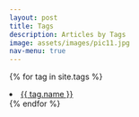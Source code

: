 ```yaml
---
layout: post
title: Tags
description: Articles by Tags
image: assets/images/pic11.jpg
nav-menu: true
---
```


{% for tag in site.tags %}
<li><a href="{{ tag.permalink }}">{{ tag.name }}</a></li>
{% endfor %}